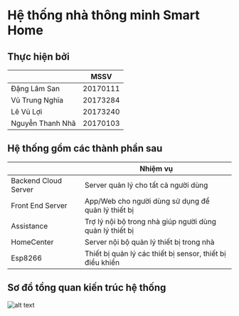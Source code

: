 # Hệ thống nhà thông minh Smart Home

## Thực hiện bởi

|                  | MSSV     |
|------------------|----------|
| Đặng Lâm San     | 20170111 |
| Vũ Trung Nghĩa   | 20173284 |
| Lê Vũ Lợi        | 20173240 |
| Nguyễn Thanh Nhã | 20170103 |


## Hệ thống gồm các thành phần sau

|                      | Nhiệm vụ                                                  |
|----------------------|-----------------------------------------------------------|
| Backend Cloud Server | Server quản lý cho tất cả người dùng                      |
| Front End Server     | App/Web cho người dùng sử dụng để quản lý thiết bị        |
| Assistance           | Trợ lý nội bộ trong nhà giúp người dùng quản lý thiết bị  |
| HomeCenter           | Server nội bộ quản lý thiết bị trong nhà                  |
| Esp8266              | Thiết bị quản lý các thiết bị sensor, thiết bị điều khiển |


## Sơ đồ tổng quan kiến trúc hệ thống

![alt text](https://github.com/sandl99/SmartHome/blob/master/sodo.png)
